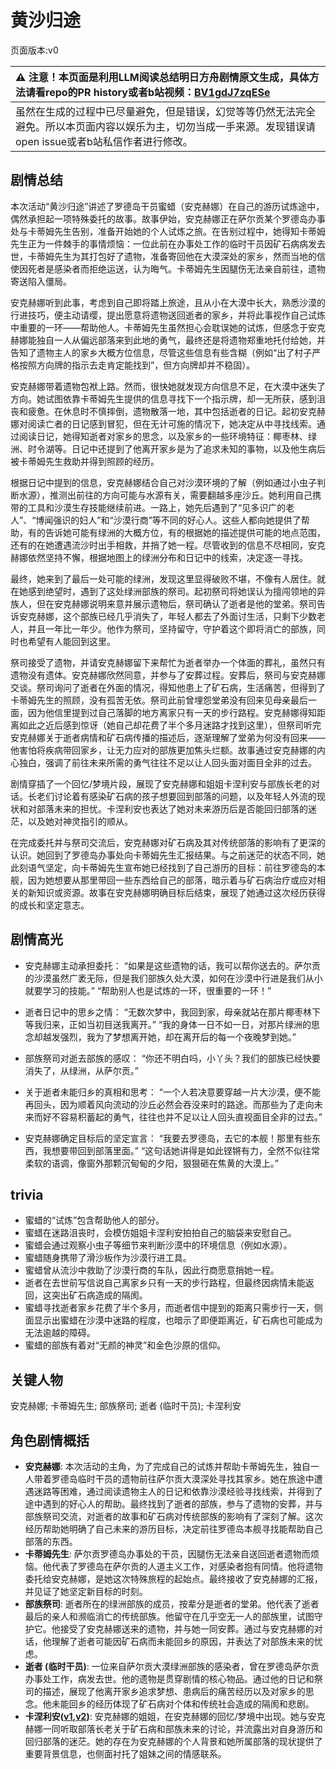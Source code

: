 # 黄沙归途
页面版本:v0
 

| :warning: 注意！本页面是利用LLM阅读总结明日方舟剧情原文生成，具体方法请看repo的PR history或者b站视频：[BV1gdJ7zqESe](https://www.bilibili.com/video/BV1gdJ7zqESe/)         |
|:----------------------------|
| 虽然在生成的过程中已尽量避免，但是错误，幻觉等等仍然无法完全避免。所以本页面内容以娱乐为主，切勿当成一手来源。发现错误请open issue或者b站私信作者进行修改。|



## 剧情总结
本次活动“黄沙归途”讲述了罗德岛干员蜜蜡（安克赫娜）在自己的游历试炼途中，偶然承担起一项特殊委托的故事。故事伊始，安克赫娜正在萨尔贡某个罗德岛办事处与卡蒂姆先生告别，准备开始她的个人试炼之旅。在告别过程中，她得知卡蒂姆先生正为一件棘手的事情烦恼：一位此前在办事处工作的临时干员因矿石病病发去世，卡蒂姆先生为其打包好了遗物，准备寄回他在大漠深处的家乡，然而当地的信使因死者是感染者而拒绝运送，认为晦气。卡蒂姆先生因腿伤无法亲自前往，遗物寄送陷入僵局。

安克赫娜听到此事，考虑到自己即将踏上旅途，且从小在大漠中长大，熟悉沙漠的行进技巧，便主动请缨，提出愿意将遗物送回逝者的家乡，并将此事视作自己试炼中重要的一环——帮助他人。卡蒂姆先生虽然担心会耽误她的试炼，但感念于安克赫娜能独自一人从偏远部落来到此地的勇气，最终还是将遗物郑重地托付给她，并告知了遗物主人的家乡大概方位信息，尽管这些信息有些含糊（例如“出了村子严格按照方向牌的指示去走肯定能找到”，但方向牌却并不稳固）。

安克赫娜带着遗物包袱上路。然而，很快她就发现方向信息不足，在大漠中迷失了方向。她试图依靠卡蒂姆先生提供的信息寻找下一个指示牌，却一无所获，感到沮丧和疲惫。在休息时不慎摔倒，遗物散落一地，其中包括逝者的日记。起初安克赫娜对阅读亡者的日记感到冒犯，但在无计可施的情况下，她决定从中寻找线索。通过阅读日记，她得知逝者对家乡的思念，以及家乡的一些环境特征：椰枣林、绿洲、时令湖等。日记中还提到了他离开家乡是为了追求未知的事物，以及他生病后被卡蒂姆先生救助并得到照顾的经历。

根据日记中提到的信息，安克赫娜结合自己对沙漠环境的了解（例如通过小虫子判断水源），推测出前往的方向可能与水源有关，需要翻越多座沙丘。她利用自己携带的工具和沙漠生存技能继续前进。一路上，她先后遇到了“见多识广的老人”、“博闻强识的妇人”和“沙漠行商”等不同的好心人。这些人都向她提供了帮助，有的告诉她可能有绿洲的大概方位，有的根据她的描述提供可能的地点范围，还有的在她遭遇流沙时出手相救，并捎了她一程。尽管收到的信息不尽相同，安克赫娜依然坚持不懈，根据地图上的绿洲分布和日记中的线索，决定逐一寻找。

最终，她来到了最后一处可能的绿洲，发现这里显得破败不堪，不像有人居住。就在她感到绝望时，遇到了这处绿洲部族的祭司。起初祭司将她误认为擅闯领地的异族人，但在安克赫娜说明来意并展示遗物后，祭司确认了逝者是他的堂弟。祭司告诉安克赫娜，这个部族已经几乎消失了，年轻人都去了外面讨生活，只剩下少数老人，并且一年比一年少。他作为祭司，坚持留守，守护着这个即将消亡的部族，同时也希望有人能回到这里。

祭司接受了遗物，并请安克赫娜留下来帮忙为逝者举办一个体面的葬礼，虽然只有遗物没有遗体。安克赫娜欣然同意，并参与了安葬过程。安葬后，祭司与安克赫娜交谈。祭司询问了逝者在外面的情况，得知他患上了矿石病，生活痛苦，但得到了卡蒂姆先生的照顾，没有孤苦无依。祭司此前曾埋怨堂弟没有回来见母亲最后一面，因为他信里提到过自己落脚的地方离家只有一天的步行路程。安克赫娜得知距离如此之近后感到惊讶（她自己却花费了半个多月迷路才找到这里），但祭司听完安克赫娜关于逝者病情和矿石病传播的描述后，逐渐理解了堂弟为何没有回来——他害怕将疾病带回家乡，让无力应对的部族更加焦头烂额。故事通过安克赫娜的内心独白，强调了前往未来所需的勇气往往不足以让人回头面对面目全非的过去。

剧情穿插了一个回忆/梦境片段，展现了安克赫娜和姐姐卡涅利安与部族长老的对话。长老们讨论着有感染矿石病的孩子想要回到部落的问题，以及年轻人外流的现状和对部落未来的担忧。卡涅利安也表达了她对未来游历后是否能回归部落的迷茫，以及她对神灵指引的顺从。

在完成委托并与祭司交流后，安克赫娜对矿石病及其对传统部落的影响有了更深的认识。她回到了罗德岛办事处向卡蒂姆先生汇报结果。与之前迷茫的状态不同，她此刻语气坚定，向卡蒂姆先生宣布她已经找到了自己游历的目标：前往罗德岛的本舰，因为她想要从那里带回一些东西给自己的部落，暗示着与矿石病治疗或应对相关的新知识或资源。故事在安克赫娜明确目标后结束，展现了她通过这次经历获得的成长和坚定意志。
## 剧情高光
- 安克赫娜主动承担委托：
“如果是这些遗物的话，我可以帮你送去的。萨尔贡的沙漠虽然广袤无际，但是我们部族久处大漠，如何在沙漠中行进是我们从小就要学习的技能。”
“帮助别人也是试炼的一环，很重要的一环！”

- 逝者日记中的思乡之情：
“无数次梦中，我回到家，母亲就站在那片椰枣林下等我归来，正如当初目送我离开。”
“我的身体一日不如一日，对那片绿洲的思念却越发强烈，我为了梦想离开她，却在离开后的每一个夜晚梦到她。”

- 部族祭司对逝去部族的感叹：
“你还不明白吗，小丫头？我们的部族已经快要消失了，从绿洲，从萨尔贡。”

- 关于逝者未能归乡的真相和思考：
“一个人若决意要穿越一片大沙漠，便不能再回头，因为顺着风向流动的沙丘必然会吞没来时的路途。而那些为了走向未来而好不容易积蓄起的勇气，往往也并不足以让人回头直视面目全非的过去。”

- 安克赫娜确定目标后的坚定宣言：
“我要去罗德岛，去它的本舰！那里有些东西，我想要带回到部落里面。”
“这句话她讲得是如此铿锵有力，全然不似往常柔软的语调，像窗外那颗沉甸甸的夕阳，狠狠砸在焦黄的大漠上。”
## trivia
- 蜜蜡的“试炼”包含帮助他人的部分。
- 蜜蜡在迷路沮丧时，会模仿姐姐卡涅利安拍拍自己的脑袋来安慰自己。
- 蜜蜡会通过观察小虫子等细节来判断沙漠中的环境信息（例如水源）。
- 蜜蜡随身携带了滑沙板作为沙漠行进工具。
- 蜜蜡曾从流沙中救助了沙漠行商的车队，因此行商愿意捎她一程。
- 逝者在去世前写信说自己离家乡只有一天的步行路程，但最终因病情未能返回，这突出矿石病造成的隔阂。
- 蜜蜡寻找逝者家乡花费了半个多月，而逝者信中提到的距离只需步行一天，侧面显示出蜜蜡在沙漠中迷路的程度，也暗示了即便距离近，矿石病也可能成为无法逾越的障碍。
- 蜜蜡的部族有着对“无颜的神灵”和金色沙原的信仰。
## 关键人物
安克赫娜; 卡蒂姆先生; 部族祭司; 逝者 (临时干员); 卡涅利安
## 角色剧情概括
-   **安克赫娜**: 本次活动的主角，为了完成自己的试炼并帮助卡蒂姆先生，独自一人带着罗德岛临时干员的遗物前往萨尔贡大漠深处寻找其家乡。她在旅途中遭遇迷路等困难，通过阅读遗物主人的日记和依靠沙漠经验寻找线索，并得到了途中遇到的好心人的帮助。最终找到了逝者的部族，参与了遗物的安葬，并与部族祭司交流，对逝者的故事和矿石病对传统部族的影响有了深刻了解。这次经历帮助她明确了自己未来的游历目标，决定前往罗德岛本舰寻找能帮助自己部落的东西。
-   **卡蒂姆先生**: 萨尔贡罗德岛办事处的干员，因腿伤无法亲自送回逝者遗物而烦恼。他代表了罗德岛在萨尔贡的人道主义工作，对感染者抱有同情。他将遗物委托给安克赫娜，是她这次特殊旅程的起始点。最终接收了安克赫娜的汇报，并见证了她坚定新目标的时刻。
-   **部族祭司**: 逝者所在的绿洲部族的成员，按辈分是逝者的堂弟。他代表了逝者最后的亲人和濒临消亡的传统部族。他留守在几乎空无一人的部族里，试图守护它。他接受了安克赫娜送来的遗物，并与她一同安葬。通过与安克赫娜的对话，他理解了逝者可能因矿石病而未能回乡的原因，并表达了对部族未来的忧虑。
-   **逝者 (临时干员)**: 一位来自萨尔贡大漠绿洲部族的感染者，曾在罗德岛萨尔贡办事处工作，病发去世。他的遗物是贯穿剧情的核心物品。通过他的日记和祭司的描述，展现了他离开家乡追求梦想、患病后的痛苦经历以及对家乡的思念。他未能回乡的经历体现了矿石病对个体和传统社会造成的隔阂和悲剧。
-   **卡涅利安([v1](../chars/char_426_billro.md),[v2](../char_v3/char_426_billro.md))**: 安克赫娜的姐姐，在安克赫娜的回忆/梦境中出现。她与安克赫娜一同听取部落长老关于矿石病和部族未来的讨论，并流露出对自身游历和回归部落的迷茫。她的存在为安克赫娜的个人背景和她所属部落的现状提供了重要背景信息，也侧面衬托了姐妹之间的情感联系。